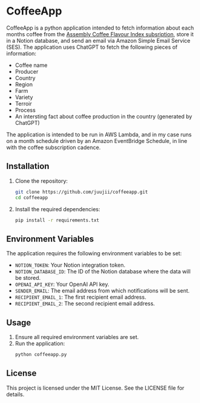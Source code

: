 # CoffeeApp

CoffeeApp is a python application intended to fetch information about each months coffee from the [Assembly Coffee Flavour Index subsription](https://assemblycoffee.co.uk/pages/subscription-the-flavour-index), store it in a Notion database, and send an email via Amazon Simple Email Service (SES). The application uses ChatGPT to fetch the following pieces of information:

- Coffee name
- Producer
- Country
- Region
- Farm
- Variety
- Terroir
- Process
- An intersting fact about coffee production in the country (generated by ChatGPT)

The application is intended to be run in AWS Lambda, and in my case runs on a month schedule driven by an Amazon EventBridge Schedule, in line with the coffee subscription cadence. 

## Installation

1. Clone the repository:
    ```sh
    git clone https://github.com/juujii/coffeeapp.git
    cd coffeeapp
    ```

2. Install the required dependencies:
    ```sh
    pip install -r requirements.txt
    ```

## Environment Variables

The application requires the following environment variables to be set:

- `NOTION_TOKEN`: Your Notion integration token.
- `NOTION_DATABASE_ID`: The ID of the Notion database where the data will be stored.
- `OPENAI_API_KEY`: Your OpenAI API key.
- `SENDER_EMAIL`: The email address from which notifications will be sent.
- `RECIPIENT_EMAIL_1`: The first recipient email address.
- `RECIPIENT_EMAIL_2`: The second recipient email address.

## Usage

1. Ensure all required environment variables are set.
2. Run the application:
    ```sh
    python coffeeapp.py
    ```

## License

This project is licensed under the MIT License. See the LICENSE file for details.